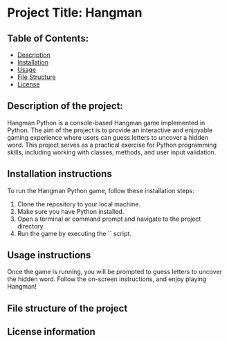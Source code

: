 # Project Title: Hangman
## Table of Contents:
- [Description](#description)
- [Installation](#installation)
- [Usage](#usage)
- [File Structure](#file-structure)
- [License](#license)

## Description of the project: 
Hangman Python is a console-based Hangman game implemented in Python. The aim of the project is to provide an interactive and enjoyable gaming experience where users can guess letters to uncover a hidden word. This project serves as a practical exercise for Python programming skills, including working with classes, methods, and user input validation.

Installation instructions
--
To run the Hangman Python game, follow these installation steps:
1. Clone the repository to your local machine.
2. Make sure you have Python installed.
3. Open a terminal or command prompt and navigate to the project directory.
4. Run the game by executing the `` script.

Usage instructions
--
Once the game is running, you will be prompted to guess letters to uncover the hidden word. Follow the on-screen instructions, and enjoy playing Hangman!

File structure of the project
--

License information
--
